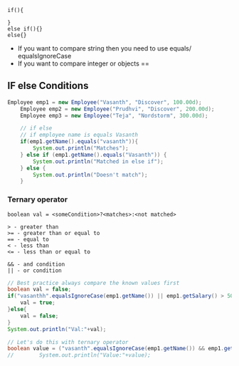 ```
if(){

}
else if(){}
else{}
```

* If you want to compare string then you need to use equals/ equalsIgnoreCase
* If you want to compare integer or objects == 

## IF else Conditions

```java
Employee emp1 = new Employee("Vasanth", "Discover", 100.00d);
    Employee emp2 = new Employee("Prudhvi", "Discover", 200.00d);
    Employee emp3 = new Employee("Teja", "Nordstorm", 300.00d);

    // if else
    // if employee name is equals Vasanth
    if(emp1.getName().equals("vasanth")){
        System.out.println("Matches");
    } else if (emp1.getName().equals("Vasanth")) {
        System.out.println("Matched in else if");
    } else {
        System.out.println("Doesn't match");
    }
```

### Ternary operator

```
boolean val = <someCondition>?<matches>:<not matched>

> - greater than
>= - greater than or equal to
== - equal to
< - less than
<= - less than or equal to

&& - and condition
|| - or condition
```

```java
// Best practice always compare the known values first
boolean val = false;
if("vasanthh".equalsIgnoreCase(emp1.getName()) || emp1.getSalary() > 50.00d){
    val = true;
}else{
    val = false;
}
System.out.println("Val:"+val);

// Let's do this with ternary operator
boolean value = ("vasanth".equalsIgnoreCase(emp1.getName()) && emp1.getSalary() > 50.00d)  ? true : false;
//        System.out.println("Value:"+value);
```

